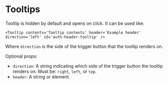 # Tooltips

Tooltip is hidden by default and opens on click. It can be used like:

```
<Tooltip contents='Tooltip contents' header='Example header' direction='left' id='auth-header-tooltip' />
```

Where `direction` is the side of the trigger button that the tooltip renders on.

Optional props:
- `direction`:
  A string indicating which side of the trigger button the tooltip renders on. Must be: `right`, `left`, or `top`.
- `header`:
  A string or element.